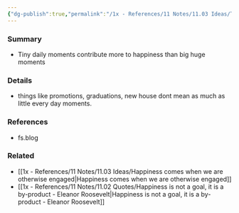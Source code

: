 ```yaml
---
{"dg-publish":true,"permalink":"/1x - References/11 Notes/11.03 Ideas/Tiny delights over big bright lights/","title":"Tiny delights over big bright lights","created":"2023-10-29T21:05:24.000+03:00","updated":"2024-02-14T20:18:21.875+03:00"}
---
```



### Summary
- Tiny daily moments contribute more to happiness than big huge moments

### Details
- things like promotions, graduations, new house dont mean as much as little every day moments.

### References
- fs.blog

### Related
- [[1x - References/11 Notes/11.03 Ideas/Happiness comes when we are otherwise engaged\|Happiness comes when we are otherwise engaged]]
- [[1x - References/11 Notes/11.02 Quotes/Happiness is not a goal, it is a by-product - Eleanor Roosevelt\|Happiness is not a goal, it is a by-product - Eleanor Roosevelt]]
